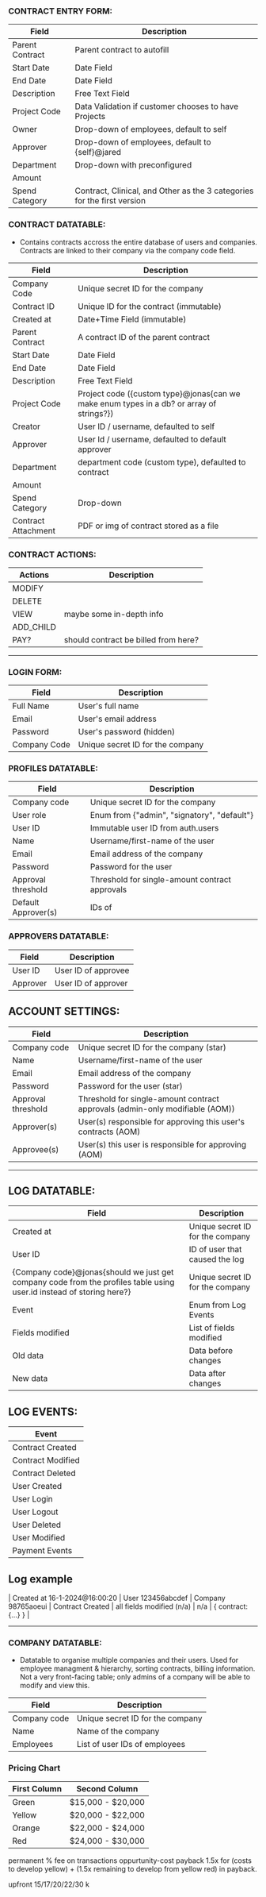 
### CONTRACT ENTRY FORM:
| Field           | Description       |
|-----------------|-------------------|
| Parent Contract | Parent contract to autofill |
| Start Date      | Date Field        |
| End Date        | Date Field        |
| Description     | Free Text Field   |
| Project Code    | Data Validation if customer chooses to have Projects |
| Owner           | Drop-down of employees, default to self |
| Approver        | Drop-down of employees, default to {self}@jared |
| Department      | Drop-down with preconfigured  |
| Amount          |     |
| Spend Category  | Contract, Clinical, and Other as the 3 categories for the first version |


### CONTRACT DATATABLE:
- Contains contracts accross the entire database of users and companies. Contracts are linked to their company via the company code field.

| Field           | Description       |
|-----------------|-------------------|
| Company Code    | Unique secret ID for the company      |
| Contract ID     | Unique ID for the contract (immutable)|
| Created at      | Date+Time Field   (immutable) |
| Parent Contract | A contract ID of the parent contract |
| Start Date      | Date Field        |
| End Date        | Date Field        |
| Description     | Free Text Field   |
| Project Code    | Project code ({custom type}@jonas{can we make enum types in a db? or array of strings?}) |
| Creator         | User ID / username, defaulted to self |
| Approver        | User Id / username, defaulted to default approver |
| Department      | department code (custom type), defaulted to contract |
| Amount          |  |
| Spend Category  | Drop-down |
| Contract Attachment | PDF or img of contract stored as a file |


### CONTRACT ACTIONS:
| Actions | Description |
|---------|-------------|
| MODIFY  |             |
| DELETE  |             |
| VIEW    | maybe some in-depth info  |
| ADD_CHILD |           |
| PAY?    |  should contract be billed from here?|

-----------------

### LOGIN FORM: 
| Field        | Description                           |
|--------------|---------------------------------------|
| Full Name    | User's full name                       |
| Email        | User's email address                   |
| Password     | User's password (hidden)               |
| Company Code | Unique secret ID for the company       |

### PROFILES DATATABLE:
| Field               | Description                                          |
|---------------------|------------------------------------------------------|
| Company code        | Unique secret ID for the company                     |
| User role           | Enum from {"admin", "signatory", "default"}          |
| User ID             | Immutable user ID from auth.users                    |
| Name                | Username/first-name of the user                      |
| Email               | Email address of the company                         |
| Password            | Password for the user                                |
| Approval threshold  | Threshold for single-amount contract approvals       |
| Default Approver(s) | IDs of                                               |

### APPROVERS DATATABLE:
| Field              | Description                          |
|--------------------|--------------------------------------|
| User ID            | User ID of approvee                  |
| Approver           | User ID of approver                  |

## ACCOUNT SETTINGS:
| Field              | Description                              |
|--------------------|------------------------------------------|
| Company code       | Unique secret ID for the company (star)  |
| Name               | Username/first-name of the user          |
| Email              | Email address of the company             |
| Password           | Password for the user (star)             |
| Approval threshold | Threshold for single-amount contract approvals (admin-only modifiable (AOM)) |
| Approver(s)        | User(s) responsible for approving this user's contracts (AOM)                |
| Approvee(s)        | User(s) this user is responsible for approving (AOM)                         |


-----------------


## LOG DATATABLE:
| Field              | Description                            |
|--------------------|----------------------------------------|
| Created at         | Unique secret ID for the company       |
| User ID            | ID of user that caused the log         |
| {Company code}@jonas{should we just get company code from the profiles table using user.id instead of storing here?} | Unique secret ID for the company  |
| Event              | Enum from Log Events                   |
| Fields modified    | List of fields modified                |
| Old data           | Data before changes                    |
| New data           | Data after changes                     |

## LOG EVENTS:
| Event              | 
|--------------------|
| Contract Created   |
| Contract Modified  |
| Contract Deleted   |
| User Created       |
| User Login         |
| User Logout        |
| User Deleted       |
| User Modified      |
| Payment Events     |

## Log example
|  Created at 16-1-2024@16:00:20  |  User 123456abcdef  | Company 98765aoeui  |  Contract Created  | all fields modified (n/a) |  n/a  |  { contract: {...} }  |


-----------------


### COMPANY DATATABLE:
- Datatable to organise multiple companies and their users. Used for employee managment & hierarchy, sorting contracts, billing information. Not a very front-facing table; only admins of a company will be able to modify and view this.

| Field              | Description                          |
|--------------------|--------------------------------------|
| Company code       | Unique secret ID for the company     |
| Name               | Name of the company                  |
| Employees          | List of user IDs of employees        |


### Pricing Chart
| First Column | Second Column |
|--------------|--------------|
| Green        |   $15,000 - $20,000       |
| Yellow       |   $20,000 - $22,000       |
| Orange       |   $22,000 - $24,000       |
| Red          |   $24,000 - $30,000       |


permanent % fee on transactions
oppurtunity-cost payback 1.5x for (costs to develop yellow)  + (1.5x remaining to develop from yellow red) in payback.

upfront 15/17/20/22/30 k